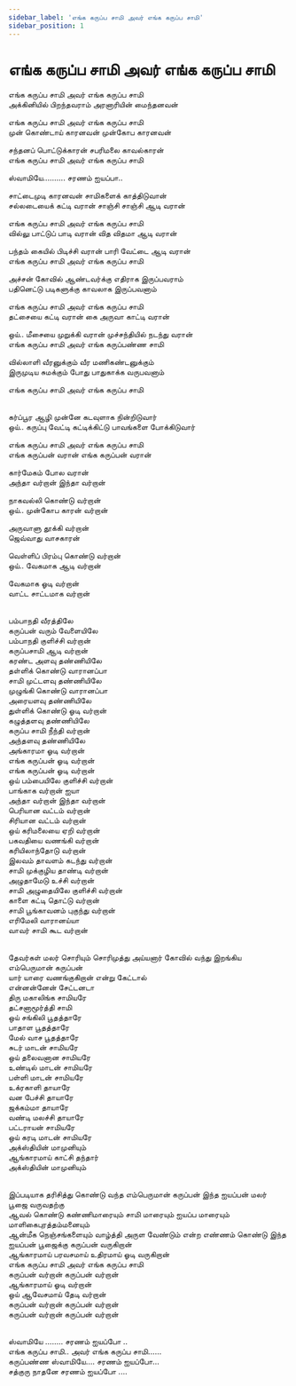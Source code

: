 ```yaml
---
sidebar_label: 'எங்க கருப்ப சாமி அவர் எங்க கருப்ப சாமி'
sidebar_position: 1
---
```


# **எங்க கருப்ப சாமி அவர் எங்க கருப்ப சாமி**

எங்க கருப்ப சாமி அவர் எங்க கருப்ப சாமி <br />
அக்கினியில் பிறந்தவராம் அரனாரியின் மைந்தனவன் <br />

எங்க கருப்ப சாமி அவர் எங்க கருப்ப சாமி <br />
முன் கொண்டாய் காரனவன் முன்கோப காரனவன் <br />

சந்தனப் பொட்டுக்காரன் சபரிமலை காவல்காரன் <br />
எங்க கருப்ப சாமி அவர் எங்க கருப்ப சாமி <br />

ஸ்வாமியே.......... சரணம் ஐயப்பா.. <br />


சாட்டைமுடி காரனவன் சாமிகளைக் காத்திடுவான் <br />
சல்லடையைக் கட்டி வரான் சாஞ்சி சாஞ்சி ஆடி வரான் <br />

எங்க கருப்ப சாமி அவர் எங்க கருப்ப சாமி <br />
வில்லு பாட்டுப் பாடி வரான் வித விதமா ஆடி வரான் <br />

பந்தம் கையில் பிடிச்சி வரான் பாரி வேட்டை ஆடி வரான் <br />
எங்க கருப்ப சாமி அவர் எங்க கருப்ப சாமி <br />

அச்சன் கோவில் ஆண்டவர்க்கு எதிராக இருப்பவராம் <br />
பதினெட்டு படிகளுக்கு காவலாக இருப்பவனாம் <br />

எங்க கருப்ப சாமி அவர் எங்க கருப்ப சாமி <br />
தட்சையை கட்டி வரான் கை அருவா காட்டி வரான் <br />

ஒய்.. மீசையை முறுக்கி வரான் முச்சந்தியில் நடந்து வரான் <br />
எங்க கருப்ப சாமி அவர் எங்க கருப்பண்ண சாமி <br />

வில்லாளி வீரனுக்கும் வீர மணிகண்டனுக்கும் <br />
இருமுடிய சுமக்கும் போது பாதுகாக்க வருபவனாம் <br />

எங்க கருப்ப சாமி அவர் எங்க கருப்ப சாமி <br /><br />

கர்ப்பூர ஆழி முன்னே கடவுளாக நின்றிடுவார் <br />
ஒய்.. கருப்பு வேட்டி கட்டிக்கிட்டு பாவங்களை போக்கிடுவார் <br />

எங்க கருப்ப சாமி அவர் எங்க கருப்ப சாமி <br />
எங்க கருப்பன் வரான் எங்க கருப்பன் வரான் <br />

கார்மேகம் போல வரான் <br />
அந்தா வர்றான் இந்தா வர்றான் <br />

நாகவல்லி கொண்டு வர்றான் <br />
ஒய்.. முன்கோப காரன் வர்றான் <br />

அருவாளு தூக்கி வர்றான் <br />
ஜெவ்வாது வாசகாரன் <br />

வெள்ளிப் பிரம்பு கொண்டு வர்றான் <br />
ஒய்.. வேகமாக ஆடி வர்றான் <br />

வேகமாக ஓடி வர்றான் <br />
வாட்ட சாட்டமாக வர்றான் <br /><br />

பம்பாநதி வீரத்திலே <br />
கருப்பன் வரும் வேளையிலே <br />
பம்பாநதி குளிச்சி வர்றான் <br />
கருப்பசாமி ஆடி வர்றான் <br />
கரண்ட அளவு தண்ணியிலே <br />
தள்ளிக் கொண்டு வாரானப்பா <br />
சாமி முட்டளவு தண்ணியிலே <br />
முழுங்கி கொண்டு வாரானப்பா <br />
அரையளவு தண்ணியிலே <br />
துள்ளிக் கொண்டு ஓடி வர்றான் <br />
கழுத்தளவு தண்ணியிலே <br />
கருப்ப சாமி நீந்தி வர்றான் <br />
அந்தளவு தண்ணியிலே <br />
அங்காரமா ஓடி வர்றான் <br />
எங்க கருப்பன் ஓடி வர்றான் <br />
எங்க கருப்பன் ஓடி வர்றான் <br />
ஒய் பம்பையிலே குளிச்சி வர்றான் <br />
பாங்காக வர்றான் ஐயா <br />
அந்தா வர்றான் இந்தா வர்றான் <br />
பெரியான வட்டம் வர்றான் <br />
சிரியான வட்டம் வர்றான் <br />
ஒய் கரிமலையை ஏறி வர்றான் <br />
பகவதியை வணங்கி வர்றான் <br />
கரியிலாந்தோடு வர்றான் <br />
இலவம் தாவளம் கடந்து வர்றான் <br />
சாமி முக்குழிய தாண்டி வர்றான் <br />
அழுதாமேடு உச்சி வர்றான் <br />
சாமி அழுதையிலே குளிச்சி வர்றான் <br />
காளை கட்டி தொட்டு வர்றான் <br />
சாமி பூங்காவனம் புகுந்து வர்றான் <br />
எரிமேலி வாரானய்யா <br />
வாவர் சாமி கூட வர்றான் <br /><br />

தேவர்கள் மலர் சொரியும் சொரிமுத்து அய்யனார் கோவில் வந்து இறங்கிய எம்பெருமான் கருப்பன் <br />
யார் யாரை வணங்குகிறான் என்று கேட்டால் <br />
என்னன்னேன் சேட்டனடா <br />
திரு மகாலிங்க சாமியரே <br />
தட்சனாமூர்த்தி சாமி <br />
ஒய் சங்கிலி பூதத்தாரே <br />
பாதாள பூதத்தாரே <br />
மேல் வாச பூதத்தாரே <br />
சுடர் மாடன் சாமியரே <br />
ஒய் தலைவனான சாமியரே <br />
உண்டில் மாடன் சாமியரே <br />
பள்ளி மாடன் சாமியரே <br />
உக்ரகாளி தாயாரே <br />
வன பேச்சி தாயாரே <br />
ஜக்கம்மா தாயாரே <br />
வண்டி மலச்சி தாயாரே <br />
பட்டராயன் சாமியரே <br />
ஒய் கரடி மாடன் சாமியரே <br />
அக்ஸ்தியின் மாமுனியும் <br />
ஆங்காரமாய் காட்சி தந்தார் <br />
அக்ஸ்தியின் மாமுனியும் <br /><br />

இப்படியாக தரிசித்து கொண்டு வந்த எம்பெருமான் கருப்பன் இந்த ஐயப்பன் மலர் பூஜை வருவதற்கு <br />
ஆவல் கொண்டு கண்ணிமாரையும் சாமி மாரையும் ஐயப்ப மாரையும் மாளிகைபுரத்தம்மனையும் <br />
ஆன்மீக நெஞ்சங்களையும் வாழ்த்தி அருள வேண்டும் என்ற எண்ணம் கொண்டு இந்த ஐயப்பன் பூஜைக்கு கருப்பன் வருகிறான் <br />
ஆங்காரமாய் பரவசமாய் உதிரமாய் ஓடி வருகிறான் <br />
எங்க கருப்ப சாமி அவர் எங்க கருப்ப சாமி <br />
கருப்பன் வர்றான் கருப்பன் வர்றான் <br />
ஆங்காரமாய் ஓடி வர்றான் <br />
ஒய் ஆவேசமாய் தேடி வர்றான் <br />
கருப்பன் வர்றான் கருப்பன் வர்றான் <br />
கருப்பன் வர்றான் கருப்பன் வர்றான் <br /><br />

ஸ்வாமியே ........ சரணம் ஐயப்போ .. <br />
எங்க கருப்ப சாமி.. அவர் எங்க கருப்ப சாமி...... <br />
கருப்பண்ண ஸ்வாமியே.... சரணம் ஐயப்போ... <br />
சத்குரு நாதனே சரணம் ஐயப்போ ....
